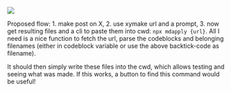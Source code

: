 [![](https://b.lmpify.com)](https://www.lmpify.com/consider-this-result-fwdb1a0)

Proposed flow: 1. make post on X, 2. use xymake url and a prompt, 3. now get resulting files and a cli to paste them into cwd: `npx mdapply {url}`. All I need is a nice function to fetch the url, parse the codeblocks and belonging filenames (either in codeblock variable or use the above backtick-code as filename).

It should then simply write these files into the cwd, which allows testing and seeing what was made. If this works, a button to find this command would be useful!
